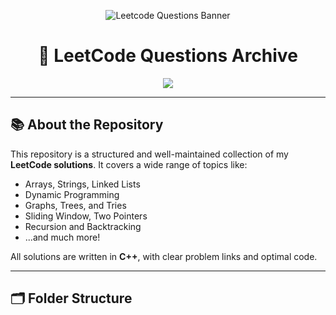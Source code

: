 <!-- Animated Banner -->
<p align="center">
  <img src="https://github.com/Code18Aryan/LEETCODE-QUESTIONS/assets/banner.gif" alt="Leetcode Questions Banner" />
</p>

<h1 align="center">🚀 LeetCode Questions Archive</h1>

<p align="center">
  <img src="https://readme-typing-svg.herokuapp.com/?lines=DSA+Mastery+Journey;Striver+Sheet+Solutions;Sliding+Window,+DP,+Graphs,+and+More!&center=true&width=500&height=45" />
</p>

---

## 📚 About the Repository

This repository is a structured and well-maintained collection of my **LeetCode solutions**. It covers a wide range of topics like:

- Arrays, Strings, Linked Lists
- Dynamic Programming
- Graphs, Trees, and Tries
- Sliding Window, Two Pointers
- Recursion and Backtracking
- ...and much more!

All solutions are written in **C++**, with clear problem links and optimal code.

---

## 🗂️ Folder Structure

